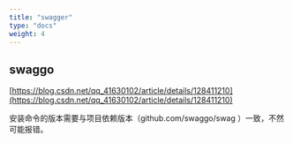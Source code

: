 ```yaml
---
title: "swagger"
type: "docs"
weight: 4
---
```


## swaggo

[https://blog.csdn.net/qq_41630102/article/details/128411210](https://blog.csdn.net/qq_41630102/article/details/128411210)

安装命令的版本需要与项目依赖版本（github.com/swaggo/swag
）一致，不然可能报错。
